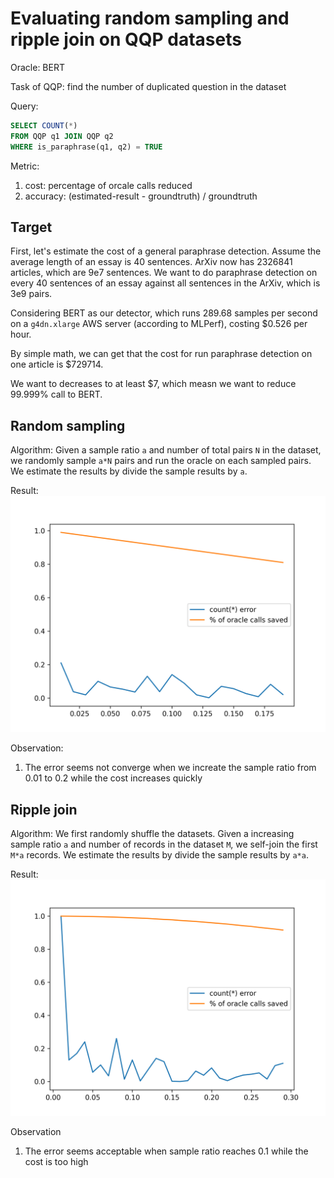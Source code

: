 # Evaluating random sampling and ripple join on QQP datasets

Oracle: BERT

Task of QQP: find the number of duplicated question in the dataset

Query:

```sql
SELECT COUNT(*)
FROM QQP q1 JOIN QQP q2
WHERE is_paraphrase(q1, q2) = TRUE
```

Metric:
1. cost: percentage of orcale calls reduced
2. accuracy: (estimated-result - groundtruth) / groundtruth


## Target

First, let's estimate the cost of a general paraphrase detection. Assume the average length of an essay is 40 sentences. ArXiv now has 2326841 articles, which are 9e7 sentences. We want to do paraphrase detection on every 40 sentences of an essay against all sentences in the ArXiv, which is 3e9 pairs.

Considering BERT as our detector, which runs 289.68 samples per second on a `g4dn.xlarge` AWS server (according to MLPerf), costing $0.526 per hour.

By simple math, we can get that the cost for run paraphrase detection on one article is $729714.

We want to decreases to at least $7, which measn we want to reduce 99.999% call to BERT.

## Random sampling

Algorithm: Given a sample ratio `a` and number of total pairs `N` in the dataset, we randomly sample `a*N` pairs and run the oracle on each sampled pairs. We estimate the results by divide the sample results by `a`.

Result:
![](../baselines/naive_random.png)

Observation:
1. The error seems not converge when we increate the sample ratio from 0.01 to 0.2 while the cost increases quickly

## Ripple join

Algorithm: We first randomly shuffle the datasets. Given a increasing sample ratio `a` and number of records in the dataset `M`, we self-join the first `M*a` records. We estimate the results by divide the sample results by `a*a`.

Result:
![](../baselines/ripple.png)

Observation
1. The error seems acceptable when sample ratio reaches 0.1 while the cost is too high
